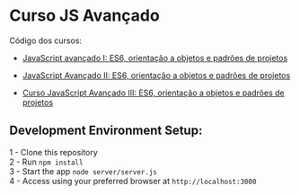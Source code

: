 # Curso JS Avançado
Código dos cursos:

* [JavaScript avançado I: ES6, orientação a objetos e padrões de projetos](https://cursos.alura.com.br/course/javascript-es6-orientacao-a-objetos-parte-1)

* [JavaScript Avançado II: ES6, orientação a objetos e padrões de projetos](https://cursos.alura.com.br/course/javascript-es6-orientacao-a-objetos-parte-2)

* [Curso JavaScript Avançado III: ES6, orientação a objetos e padrões de projetos](https://cursos.alura.com.br/course/javascript-es6-orientacao-a-objetos-parte-3)

## Development Environment Setup:
1 - Clone this repository<br />
2 - Run `npm install`<br />
3 - Start the app `node server/server.js`<br />
4 - Access using your preferred browser at `http://localhost:3000`